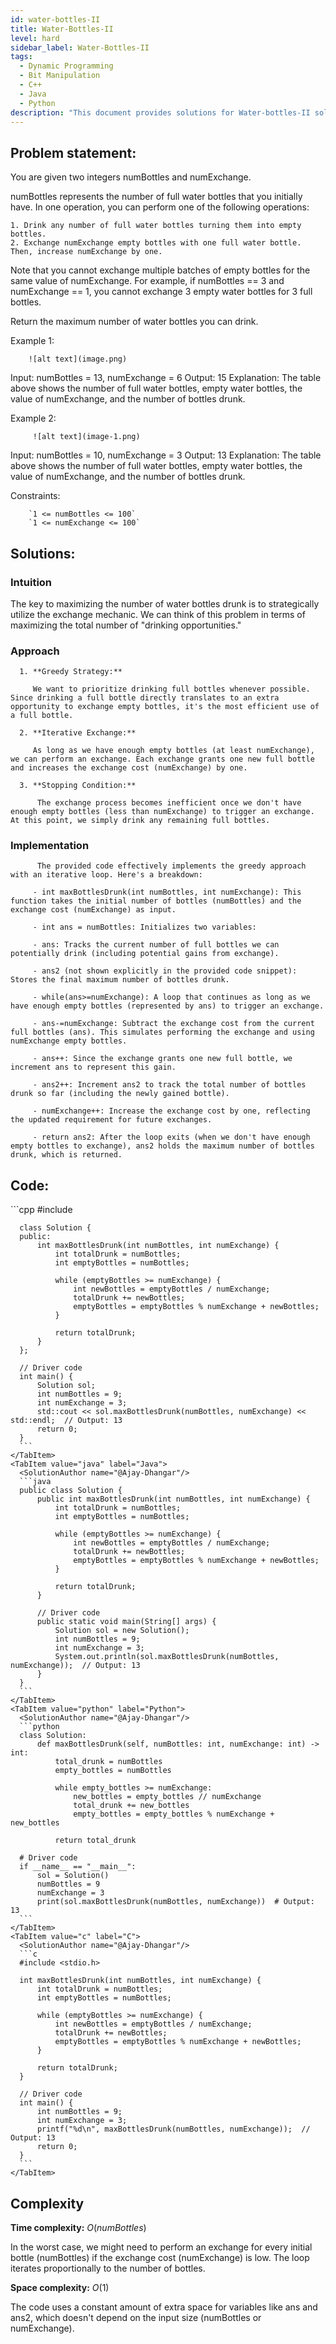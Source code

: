 ```yaml
---
id: water-bottles-II
title: Water-Bottles-II
level: hard
sidebar_label: Water-Bottles-II
tags:
  - Dynamic Programming
  - Bit Manipulation
  - C++
  - Java
  - Python
description: "This document provides solutions for Water-bottles-II solution of leetcode questions"
---
```


## Problem statement:

You are given two integers numBottles and numExchange.

numBottles represents the number of full water bottles that you initially have. In one operation, you can perform one of the following operations:

    1. Drink any number of full water bottles turning them into empty bottles.
    2. Exchange numExchange empty bottles with one full water bottle. Then, increase numExchange by one.

Note that you cannot exchange multiple batches of empty bottles for the same value of numExchange. For example, if numBottles == 3 and numExchange == 1, you cannot exchange 3 empty water bottles for 3 full bottles.

Return the maximum number of water bottles you can drink.

Example 1:

        ![alt text](image.png)

Input: numBottles = 13, numExchange = 6
Output: 15
Explanation: The table above shows the number of full water bottles, empty water bottles, the value of numExchange, and the number of bottles drunk.

Example 2:

         ![alt text](image-1.png)

Input: numBottles = 10, numExchange = 3
Output: 13
Explanation: The table above shows the number of full water bottles, empty water bottles, the value of numExchange, and the number of bottles drunk.

Constraints:

        `1 <= numBottles <= 100`
        `1 <= numExchange <= 100`

## Solutions:

### Intuition

The key to maximizing the number of water bottles drunk is to strategically utilize the exchange mechanic. We can think of this problem in terms of maximizing the total number of "drinking opportunities."

### Approach

      1. **Greedy Strategy:**

         We want to prioritize drinking full bottles whenever possible. Since drinking a full bottle directly translates to an extra opportunity to exchange empty bottles, it's the most efficient use of a full bottle.

      2. **Iterative Exchange:**

         As long as we have enough empty bottles (at least numExchange), we can perform an exchange. Each exchange grants one new full bottle and increases the exchange cost (numExchange) by one.

      3. **Stopping Condition:**

          The exchange process becomes inefficient once we don't have enough empty bottles (less than numExchange) to trigger an exchange. At this point, we simply drink any remaining full bottles.

### Implementation

          The provided code effectively implements the greedy approach with an iterative loop. Here's a breakdown:

         - int maxBottlesDrunk(int numBottles, int numExchange): This function takes the initial number of bottles (numBottles) and the exchange cost (numExchange) as input.

         - int ans = numBottles: Initializes two variables:

         - ans: Tracks the current number of full bottles we can potentially drink (including potential gains from exchange).

         - ans2 (not shown explicitly in the provided code snippet): Stores the final maximum number of bottles drunk.

         - while(ans>=numExchange): A loop that continues as long as we have enough empty bottles (represented by ans) to trigger an exchange.

         - ans-=numExchange: Subtract the exchange cost from the current full bottles (ans). This simulates performing the exchange and using numExchange empty bottles.

         - ans++: Since the exchange grants one new full bottle, we increment ans to represent this gain.

         - ans2++: Increment ans2 to track the total number of bottles drunk so far (including the newly gained bottle).

         - numExchange++: Increase the exchange cost by one, reflecting the updated requirement for future exchanges.

         - return ans2: After the loop exits (when we don't have enough empty bottles to exchange), ans2 holds the maximum number of bottles drunk, which is returned.

## Code:

<Tabs>
    <TabItem value="cpp" label="C++" default>
      <SolutionAuthor name="@Ajay-Dhangar"/>
      ```cpp
      #include <iostream>

      class Solution {
      public:
          int maxBottlesDrunk(int numBottles, int numExchange) {
              int totalDrunk = numBottles;
              int emptyBottles = numBottles;

              while (emptyBottles >= numExchange) {
                  int newBottles = emptyBottles / numExchange;
                  totalDrunk += newBottles;
                  emptyBottles = emptyBottles % numExchange + newBottles;
              }

              return totalDrunk;
          }
      };

      // Driver code
      int main() {
          Solution sol;
          int numBottles = 9;
          int numExchange = 3;
          std::cout << sol.maxBottlesDrunk(numBottles, numExchange) << std::endl;  // Output: 13
          return 0;
      }
      ```
    </TabItem>
    <TabItem value="java" label="Java">
      <SolutionAuthor name="@Ajay-Dhangar"/>
      ```java
      public class Solution {
          public int maxBottlesDrunk(int numBottles, int numExchange) {
              int totalDrunk = numBottles;
              int emptyBottles = numBottles;

              while (emptyBottles >= numExchange) {
                  int newBottles = emptyBottles / numExchange;
                  totalDrunk += newBottles;
                  emptyBottles = emptyBottles % numExchange + newBottles;
              }

              return totalDrunk;
          }

          // Driver code
          public static void main(String[] args) {
              Solution sol = new Solution();
              int numBottles = 9;
              int numExchange = 3;
              System.out.println(sol.maxBottlesDrunk(numBottles, numExchange));  // Output: 13
          }
      }
      ```
    </TabItem>
    <TabItem value="python" label="Python">
      <SolutionAuthor name="@Ajay-Dhangar"/>
      ```python
      class Solution:
          def maxBottlesDrunk(self, numBottles: int, numExchange: int) -> int:
              total_drunk = numBottles
              empty_bottles = numBottles

              while empty_bottles >= numExchange:
                  new_bottles = empty_bottles // numExchange
                  total_drunk += new_bottles
                  empty_bottles = empty_bottles % numExchange + new_bottles

              return total_drunk

      # Driver code
      if __name__ == "__main__":
          sol = Solution()
          numBottles = 9
          numExchange = 3
          print(sol.maxBottlesDrunk(numBottles, numExchange))  # Output: 13
      ```
    </TabItem>
    <TabItem value="c" label="C">
      <SolutionAuthor name="@Ajay-Dhangar"/>
      ```c
      #include <stdio.h>

      int maxBottlesDrunk(int numBottles, int numExchange) {
          int totalDrunk = numBottles;
          int emptyBottles = numBottles;

          while (emptyBottles >= numExchange) {
              int newBottles = emptyBottles / numExchange;
              totalDrunk += newBottles;
              emptyBottles = emptyBottles % numExchange + newBottles;
          }

          return totalDrunk;
      }

      // Driver code
      int main() {
          int numBottles = 9;
          int numExchange = 3;
          printf("%d\n", maxBottlesDrunk(numBottles, numExchange));  // Output: 13
          return 0;
      }
      ```
    </TabItem>

</Tabs>

## Complexity

**Time complexity:** $O(numBottles)$

In the worst case, we might need to perform an exchange for every initial bottle (numBottles) if the exchange cost (numExchange) is low. The loop iterates proportionally to the number of bottles.

**Space complexity:** $O(1)$

The code uses a constant amount of extra space for variables like ans and ans2, which doesn't depend on the input size (numBottles or numExchange).
